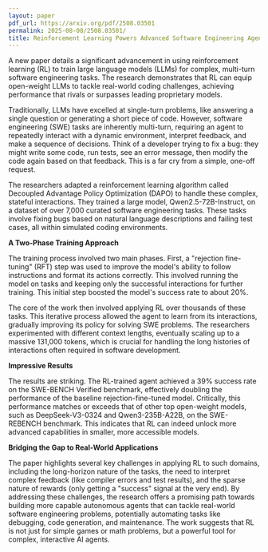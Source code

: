 ```yaml
---
layout: paper
pdf_url: https://arxiv.org/pdf/2508.03501
permalink: 2025-08-08/2508.03501/
title: Reinforcement Learning Powers Advanced Software Engineering Agents
---
```




A new paper details a significant advancement in using reinforcement learning (RL) to train large language models (LLMs) for complex, multi-turn software engineering tasks. The research demonstrates that RL can equip open-weight LLMs to tackle real-world coding challenges, achieving performance that rivals or surpasses leading proprietary models.

Traditionally, LLMs have excelled at single-turn problems, like answering a single question or generating a short piece of code. However, software engineering (SWE) tasks are inherently multi-turn, requiring an agent to repeatedly interact with a dynamic environment, interpret feedback, and make a sequence of decisions. Think of a developer trying to fix a bug: they might write some code, run tests, see an error message, then modify the code again based on that feedback. This is a far cry from a simple, one-off request.

The researchers adapted a reinforcement learning algorithm called Decoupled Advantage Policy Optimization (DAPO) to handle these complex, stateful interactions. They trained a large model, Qwen2.5-72B-Instruct, on a dataset of over 7,000 curated software engineering tasks. These tasks involve fixing bugs based on natural language descriptions and failing test cases, all within simulated coding environments.

**A Two-Phase Training Approach**

The training process involved two main phases. First, a "rejection fine-tuning" (RFT) step was used to improve the model's ability to follow instructions and format its actions correctly. This involved running the model on tasks and keeping only the successful interactions for further training. This initial step boosted the model's success rate to about 20%.

The core of the work then involved applying RL over thousands of these tasks. This iterative process allowed the agent to learn from its interactions, gradually improving its policy for solving SWE problems. The researchers experimented with different context lengths, eventually scaling up to a massive 131,000 tokens, which is crucial for handling the long histories of interactions often required in software development.

**Impressive Results**

The results are striking. The RL-trained agent achieved a 39% success rate on the SWE-BENCH Verified benchmark, effectively doubling the performance of the baseline rejection-fine-tuned model. Critically, this performance matches or exceeds that of other top open-weight models, such as DeepSeek-V3-0324 and Qwen3-235B-A22B, on the SWE-REBENCH benchmark. This indicates that RL can indeed unlock more advanced capabilities in smaller, more accessible models.

**Bridging the Gap to Real-World Applications**

The paper highlights several key challenges in applying RL to such domains, including the long-horizon nature of the tasks, the need to interpret complex feedback (like compiler errors and test results), and the sparse nature of rewards (only getting a "success" signal at the very end). By addressing these challenges, the research offers a promising path towards building more capable autonomous agents that can tackle real-world software engineering problems, potentially automating tasks like debugging, code generation, and maintenance. The work suggests that RL is not just for simple games or math problems, but a powerful tool for complex, interactive AI agents.